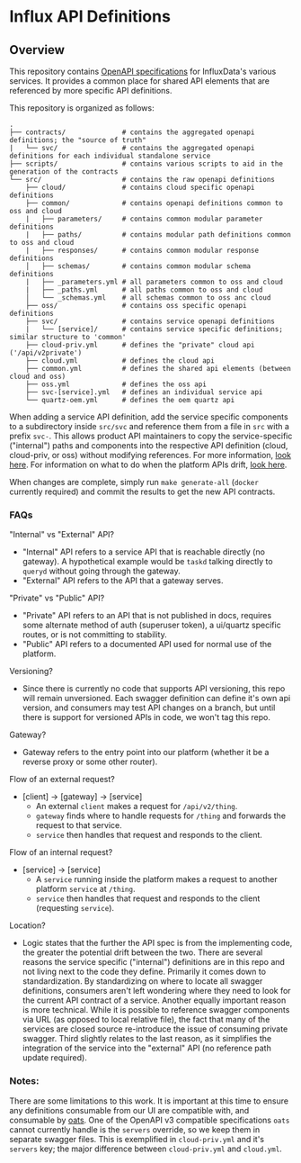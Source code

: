 # Influx API Definitions

## Overview

This repository contains [OpenAPI specifications](https://www.openapis.org/) for InfluxData's various services. It provides a common place for shared API elements that are referenced by more specific API definitions.

This repository is organized as follows:

```
.
├── contracts/              # contains the aggregated openapi definitions; the "source of truth"
|   └── svc/                # contains the aggregated openapi definitions for each individual standalone service
├── scripts/                # contains various scripts to aid in the generation of the contracts
└── src/                    # contains the raw openapi definitions
    ├── cloud/              # contains cloud specific openapi definitions
    ├── common/             # contains openapi definitions common to oss and cloud
    |   ├── parameters/     # contains common modular parameter definitions
    |   ├── paths/          # contains modular path definitions common to oss and cloud
    |   ├── responses/      # contains common modular response definitions
    │   ├── schemas/        # contains common modular schema definitions
    |   ├── _parameters.yml # all parameters common to oss and cloud
    |   ├── _paths.yml      # all paths common to oss and cloud
    │   └── _schemas.yml    # all schemas common to oss anc cloud
    ├── oss/                # contains oss specific openapi definitions
    ├── svc/                # contains service openapi definitions
    |   └── [service]/      # contains service specific definitions; similar structure to 'common'
    ├── cloud-priv.yml      # defines the "private" cloud api ('/api/v2private')
    ├── cloud.yml           # defines the cloud api
    ├── common.yml          # defines the shared api elements (between cloud and oss)
    ├── oss.yml             # defines the oss api
    ├── svc-[service].yml   # defines an individual service api
    └── quartz-oem.yml      # defines the oem quartz api
```

When adding a service API definition, add the service specific components to a subdirectory inside `src/svc` and reference them from a file in `src` with a prefix `svc-`. This allows product API maintainers to copy the service-specific ("internal") paths and components into the respective API definition (cloud, cloud-priv, or oss) without modifying references. For more information, [look here](./src/svc/README.md). For information on what to do when the platform APIs drift, [look here](./src/README.md).

When changes are complete, simply run `make generate-all` (`docker` currently required) and commit the results to get the new API contracts.

### FAQs

"Internal" vs "External" API?
 - "Internal" API refers to a service API that is reachable directly (no gateway). A hypothetical example would be `taskd` talking directly to `queryd` without going through the gateway.
 - "External" API refers to the API that a gateway serves.

"Private" vs "Public" API?
 - "Private" API refers to an API that is not published in docs, requires some alternate method of auth (superuser token), a ui/quartz specific routes, or is not committing to stability.
 - "Public" API refers to a documented API used for normal use of the platform.

Versioning?
 - Since there is currently no code that supports API versioning, this repo will remain unversioned. Each swagger definition can define it's own api version, and consumers may test API changes on a branch, but until there is support for versioned APIs in code, we won't tag this repo.

Gateway?
 - Gateway refers to the entry point into our platform (whether it be a reverse proxy or some other router).

Flow of an external request?
 - [client] -> [gateway] -> [service]
   + An external `client` makes a request for `/api/v2/thing`.
   + `gateway` finds where to handle requests for `/thing` and forwards the request to that service.
   + `service` then handles that request and responds to the client.

Flow of an internal request?
 - [service] -> [service]
   + A `service` running inside the platform makes a request to another platform `service` at `/thing`.
   + `service` then handles that request and responds to the client (requesting `service`).

Location?
 - Logic states that the further the API spec is from the implementing code, the greater the potential drift between the two. There are several reasons the service specific ("internal") definitions are in this repo and not living next to the code they define. Primarily it comes down to standardization. By standardizing on where to locate all swagger definitions, consumers aren't left wondering where they need to look for the current API contract of a service. Another equally important reason is more technical. While it is possible to reference swagger components via URL (as opposed to local relative file), the fact that many of the services are closed source re-introduce the issue of consuming private swagger. Third slightly relates to the last reason, as it simplifies the integration of the service into the "external" API (no reference path update required).

### Notes:

There are some limitations to this work. It is important at this time to ensure any definitions consumable from our UI are compatible with, and consumable by [oats](https://github.com/influxdata/oats). One of the OpenAPI v3 compatible specifications `oats` cannot currently handle is the `servers` override, so we keep them in separate swagger files. This is exemplified in `cloud-priv.yml` and it's `servers` key; the major difference between `cloud-priv.yml` and `cloud.yml`.
